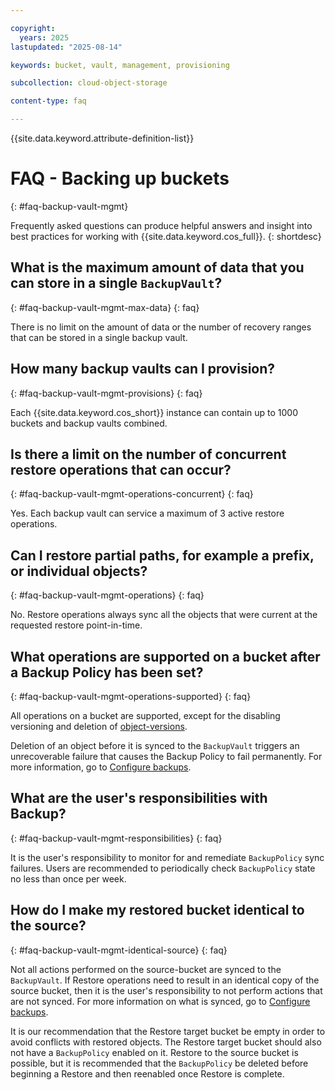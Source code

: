 ```yaml
---

copyright:
  years: 2025
lastupdated: "2025-08-14"

keywords: bucket, vault, management, provisioning

subcollection: cloud-object-storage

content-type: faq

---
```


{{site.data.keyword.attribute-definition-list}}

# FAQ - Backing up buckets

{: #faq-backup-vault-mgmt}

Frequently asked questions can produce helpful answers and insight into best practices for working with {{site.data.keyword.cos_full}}.
{: shortdesc}

## What is the maximum amount of data that you can store in a single `BackupVault`?

{: #faq-backup-vault-mgmt-max-data}
{: faq}

There is no limit on the amount of data or the number of recovery ranges that can be stored in a single backup vault.

## How many backup vaults can I provision?

{: #faq-backup-vault-mgmt-provisions}
{: faq}

Each {{site.data.keyword.cos_short}} instance can contain up to 1000 buckets and backup vaults combined.

## Is there a limit on the number of concurrent restore operations that can occur?

{: #faq-backup-vault-mgmt-operations-concurrent}
{: faq}

Yes. Each backup vault can service a maximum of 3 active restore operations.

## Can I restore partial paths, for example a prefix, or individual objects?

{: #faq-backup-vault-mgmt-operations}
{: faq}

No. Restore operations always sync all the objects that were current at the requested restore point-in-time.

## What operations are supported on a bucket after a Backup Policy has been set?

{: #faq-backup-vault-mgmt-operations-supported}
{: faq}

All operations on a bucket are supported, except for the disabling versioning and deletion of [object-versions](/docs/cloud-object-storage?topic=cloud-object-storage-versioning).

Deletion of an object before it is synced to the `BackupVault` triggers an unrecoverable failure that causes the Backup Policy to fail permanently. For more information, go to [Configure backups](/docs/cloud-object-storage?topic=cloud-object-storage-configuring-backups).

## What are the user's responsibilities with Backup?

{: #faq-backup-vault-mgmt-responsibilities}
{: faq}

It is the user's responsibility to monitor for and remediate `BackupPolicy` sync failures. Users are recommended to periodically check `BackupPolicy` state no less than once per week.

## How do I make my restored bucket identical to the source?

{: #faq-backup-vault-mgmt-identical-source}
{: faq}

Not all actions performed on the source-bucket are synced to the `BackupVault`. If Restore operations need to result in an identical copy of the source bucket, then it is the user's responsibility to not perform actions that are not synced. For more information on what is synced, go to [Configure backups](/docs/cloud-object-storage?topic=cloud-object-storage-bvm-configure).

It is our recommendation that the Restore target bucket be empty in order to avoid conflicts with restored objects. The Restore target bucket should also not have a `BackupPolicy` enabled on it. Restore to the source bucket is possible, but it is recommended that the `BackupPolicy` be deleted before beginning a Restore and then reenabled once Restore is complete.

